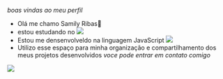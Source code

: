 *boas vindas ao meu perfil*
- Olá me chamo Samily Ribas👋
- estou estudando no ![](Alura)
- Estou me densenvolveldo na linguagem JavaScript
![](https://img.shields.io/badge/JavaScript-323330?style=for-the-badge&logo=javascript&logoColor=F7DF1E)
- Utilizo esse espaço para minha organização e compartilhamento dos meus projetos desenvolvidos 
*voce pode entrar em contato comigo*

[![](https://img.shields.io/badge/Instagram-E4405F?style=for-the-badge&logo=instagram&logoColor=white)](https://www.instagram.com/aluraonline/)  
